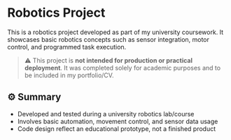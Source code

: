 # Robotics Project

This is a robotics project developed as part of my university coursework. It showcases basic robotics concepts such as sensor integration, motor control, and programmed task execution.

> ⚠️ This project is **not intended for production or practical deployment**. It was completed solely for academic purposes and to be included in my portfolio/CV.

## ⚙️ Summary

- Developed and tested during a university robotics lab/course
- Involves basic automation, movement control, and sensor data usage
- Code design reflect an educational prototype, not a finished product




